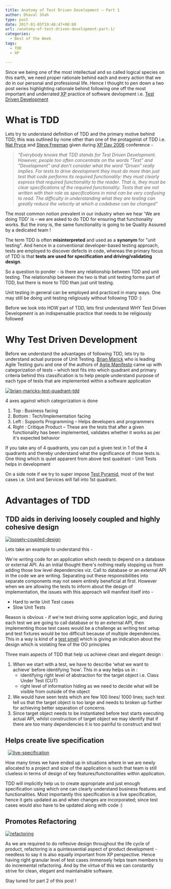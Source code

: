 ```yaml
---
title: Anatomy of Test Driven Development – Part 1
author: Dhaval Shah
type: post
date: 2017-01-05T19:48:47+00:00
url: /anatomy-of-test-driven-development-part-1/
categories:
  - Best of the Week
tags:
  - TDD
  - XP

---
```


Since we being one of the most intellectual and so called logical species on this earth, we need proper rationale behind each and every action that we do in our personal and professional life. Hence I thought to pen down a two post series highlighting rationale behind following one off the most important and underrated [XP](http://www.extremeprogramming.org/) practice of software devlopment i.e. [Test Driven Development](http://agiledata.org/essays/tdd.html)

# What is TDD
Lets try to understand definition of TDD and the primary motive behind TDD; this was outlined by none other than one of the protagonist of TDD i.e. [Nat Pryce](http://www.natpryce.com/) and [Steve Freeman](http://higherorderlogic.com/) given during [XP Day 2006](http://www.xpday.org/) conference -

>_"Everybody knows that TDD stands for Test Driven Development. However, people too often concentrate on the words "Test" and "Development" and don't consider what the word "Driven" really implies. For tests to drive development they must do more than just test that code performs its required functionality: they must clearly express that required functionality to the reader. That is, they must be clear specifications of the required functionality. Tests that are not written with their role as specifications in mind can be very confusing to read. The difficulty in understanding what they are testing can greatly reduce the velocity at which a codebase can be changed"_

The most common notion prevalent in our industry when we hear 'We are doing TDD' is – we are asked to do TDD for ensuring that functionality works. But the irony is, the same functionality is going to be Quality Assured by a dedicated team !

The term TDD is often **misinterpreted** and used as a **synonym** for "unit testing". And hence in a conventional developer-based testing approach, tests are employed to discover defects in code, whereas the primary focus of TDD is that **tests are used for specification and driving/validating design**.

So a question to ponder - is there any relationship between TDD and unit testing. The relationship between the two is that unit testing forms part of TDD, but there is more to TDD than just unit testing.

Unit testing in general can be employed and practiced in many ways. One may still be doing unit testing religiously without following TDD :)

Before we look into HOW part of TDD, lets first understand WHY Test Driven Development is an indispensable practice that needs to be religiously followed

# Why Test Driven Development
Before we understand the advantages of following TDD, lets try to understand actual purpose of Unit Testing. [Brian Marick](https://en.wikipedia.org/wiki/Brian_Marick) who is leading Agile Testing guru and one of the authors of [Agile Manifesto](http://agilemanifesto.org/) came up with categorization of tests – which test fits into which quadrant and primary criteria behind this classification is to help people understand purpose of each type of tests that are implemented within a software application

[![brian-maricks-test-quadrant-tdd](http://dhaval-shah.com/wp-content/uploads/2016/12/Brian-Maricks-Test-Quadrant-TDD-1024x576.jpg)](http://dhaval-shah.com/wp-content/uploads/2016/12/Brian-Maricks-Test-Quadrant-TDD.jpg)

4 axes against which categorization is done

1.  Top : Business facing
2.  Bottom : Tech/Implementation facing
3.  Left : Supports Programming – Helps developers and programmers
4.  Right : Critique Product – These are the tests that after a given functionality has been implemented, validates whether it works as per it's expected behavior

If you take any of 4 quadrants, you can put a given test in 1 of the 4 quadrants and thereby understand what the significance of those tests is. One thing which is quiet apparent from above test quadrant - Unit Tests helps in development

On a side note if we try to super impose [Test Pyramid](https://www.mountaingoatsoftware.com/blog/the-forgotten-layer-of-the-test-automation-pyramid), most of the test cases i.e. Unit and Services will fall into 1st quadrant.

# Advantages of TDD

## TDD aids in deriving loosely coupled and highly cohesive design

[![loosely-coupled-design](http://dhaval-shah.com/wp-content/uploads/2017/01/loosely-coupled-design.jpg)](http://dhaval-shah.com/wp-content/uploads/2017/01/loosely-coupled-design.jpg)

Lets take an example to understand this -

We're writing code for an application which needs to depend on a database or external API. As an initial thought there's nothing really stopping us from adding those low level dependencies viz. Call to database or an external API in the code we are writing. Separating out these responsibilities into separate components may not seem entirely beneficial at first. However when we are allowing the tests to inform about the design of implementation, the issues with this approach will manifest itself into -

*   Hard to write Unit Test cases
*   Slow Unit Tests

Reason is obvious - if we're test driving some application logic, and during each test we are going to call database or to an external API, then implementing those test cases would be a challenge as writing test setup and test fixtures would be too difficult because of multiple dependencies. This in a way is kind of a [test smell](http://xunitpatterns.com/Test%20Smells.html) which is giving an indication about the design which is violating few of the OO principles

Three main aspects of TDD that help us achieve clean and elegant design :

1.  When we start with a test, we have to describe ‘what we want to achieve’ before identifying ‘how’. This in a way helps us in :
    *   identifying right level of abstraction for the target object i.e. Class Under Test (CUT)
    *   right level of information hiding as we need to decide what will be visible from outside of the object
2.  We would have seen tests which are few 100 lines/ 1000 lines; such test tell us that the target object is too large and needs to broken up further for achieving better separation of concerns.
3.  Since target object needs to be instantiated before test starts executing actual API, whilst construction of target object we may identify that if there are too many dependencies it is too painful to construct and test

## Helps create live specification

  [![live-specification](http://dhaval-shah.com/wp-content/uploads/2017/01/live-specification.jpg)](http://dhaval-shah.com/wp-content/uploads/2017/01/live-specification.jpg)

How many times we have ended up in situations where in we are newly allocated to a project and size of the application is such that team is still clueless in terms of design of key features/functionalities within application.

TDD will implicitly help us to create appropriate and just enough specification using which one can clearly understand business features and functionalities. Most importantly this specification is a live specification, hence it gets updated as and when changes are incorporated; since test cases would also have to be updated along with code :)

## Promotes Refactoring

[![refactoring](http://dhaval-shah.com/wp-content/uploads/2017/01/refactoring.jpg)](http://dhaval-shah.com/wp-content/uploads/2017/01/refactoring.jpg)

As we are required to do reflexive design throughout the life cycle of product, refactoring is a quintessential aspect of product development - needless to say it is also equally important from XP perspective. Hence having right granular level of test cases immensely helps team members to do incremental refactoring. And by the virtue of this we can constantly strive for clean, elegant and maintainable software.

Stay tuned for part 2 of this post !